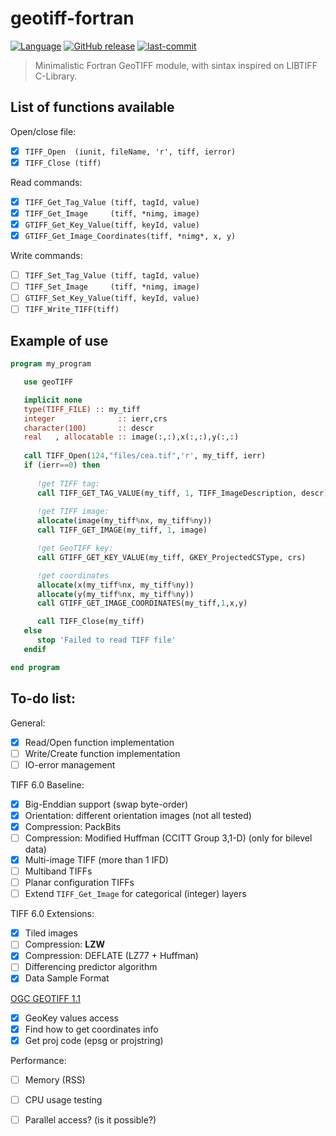 # geotiff-fortran

[![Language](https://img.shields.io/badge/-Fortran-734f96?logo=fortran&logoColor=white)](https://github.com/topics/fortran)
[![GitHub release](https://img.shields.io/github/release/ramespada/geotiff-fortran.svg)](https://github.com/ramespada/geotiff-fortran/releases/latest)
[![last-commit](https://img.shields.io/github/last-commit/ramespada/geotiff-fortran)](https://github.com/ramespada/geotiff-fortran/commits/main)

> Minimalistic Fortran GeoTIFF module, with sintax inspired on LIBTIFF C-Library.

## List of functions available

Open/close file:
- [x] `TIFF_Open  (iunit, fileName, 'r', tiff, ierror)` 
- [x] `TIFF_Close (tiff)`

Read commands:
- [x] `TIFF_Get_Tag_Value (tiff, tagId, value)`
- [x] `TIFF_Get_Image     (tiff, *nimg, image)`
- [x] `GTIFF_Get_Key_Value(tiff, keyId, value)`
- [x] `GTIFF_Get_Image_Coordinates(tiff, *nimg*, x, y)`

Write commands:
- [ ] `TIFF_Set_Tag_Value (tiff, tagId, value)`
- [ ] `TIFF_Set_Image     (tiff, *nimg, image)`
- [ ] `GTIFF_Set_Key_Value(tiff, keyId, value)`
- [ ] `TIFF_Write_TIFF(tiff)`

## Example of use

```fortran
program my_program

   use geoTIFF

   implicit none  
   type(TIFF_FILE) :: my_tiff
   integer              :: ierr,crs
   character(100)       :: descr
   real   , allocatable :: image(:,:),x(:,:),y(:,:)
   
   call TIFF_Open(124,"files/cea.tif",'r', my_tiff, ierr)
   if (ierr==0) then
   
      !get TIFF tag:
      call TIFF_GET_TAG_VALUE(my_tiff, 1, TIFF_ImageDescription, descr)
   
      !get TIFF image:
      allocate(image(my_tiff%nx, my_tiff%ny))
      call TIFF_GET_IMAGE(my_tiff, 1, image)

      !get GeoTIFF key:
      call GTIFF_GET_KEY_VALUE(my_tiff, GKEY_ProjectedCSType, crs)

      !get coordinates
      allocate(x(my_tiff%nx, my_tiff%ny))
      allocate(y(my_tiff%nx, my_tiff%ny))
      call GTIFF_GET_IMAGE_COORDINATES(my_tiff,1,x,y)

      call TIFF_Close(my_tiff)
   else
      stop 'Failed to read TIFF file'
   endif

end program
```

## To-do list:

General:
- [x] Read/Open    function implementation
- [ ] Write/Create function implementation
- [ ] IO-error management

TIFF 6.0 Baseline:
 + [x] Big-Enddian support (swap byte-order)
 + [x] Orientation: different orientation images (not all tested)
 + [x] Compression: PackBits
 + [ ] Compression: Modified Huffman (CCITT Group 3,1-D) (only for bilevel data)
 + [x] Multi-image TIFF (more than 1 IFD)
 + [ ] Multiband TIFFs
 + [ ] Planar configuration TIFFs 
 + [ ] Extend `TIFF_Get_Image` for categorical (integer) layers

TIFF 6.0 Extensions:
 + [x] Tiled images
 + [ ] Compression: **LZW**
 + [x] Compression: DEFLATE (LZ77 + Huffman)
 + [ ] Differencing predictor algorithm
 + [x] Data Sample Format

[OGC GEOTIFF 1.1](https://docs.ogc.org/is/19-008r4/19-008r4.html)
 + [x] GeoKey values access
 + [x] Find how to get coordinates info
 + [x] Get proj code (epsg or projstring)

Performance:
- [ ] Memory (RSS)
- [ ] CPU usage testing
- [ ] Parallel access? (is it possible?)

